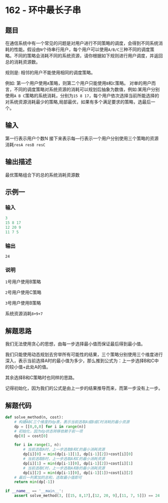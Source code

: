 # 162 - 环中最长子串

## 题目

在通信系统中有一个常见的问题是对用户进行不同策略的调度，会得到不同系统消耗的性能。假设由`N`个待串行用户，每个用户可以使用`A/B/C`三种不同的调度策略。不同的策略会消耗不同的系统资源，请你根据如下规则进行用户调度，并返回总的消耗资源数。

规则是:
相邻的用户不能使用相同的调度策略。



例如:
第一个用户使用`A`策略，则第二个用户只能使用`B`和`C`策略。
对单的用户而言，不同的调度策略对系统资源的消耗可以规划后抽象为数值，例如:某用户分别使用`A B C`策略的系统消耗，分别为`15 8 17`，每个用户依次选择当前所能选择的对系统资源消耗最少的策略,局部最优，如果有多个满足要求的策略，选最后一个。



## 输入

第一行表示用户个数N
接下来表示每—行表示一个用户分别使用三个策略的资源消耗`resA resB resC`



## 输出描述

最优策略组合下的总的系统消耗资源数



## 示例一

### 输入

```python
3
15 8 17
12 20 9
11 7 5
```

### 输出

```
24
```

### 说明

`1`号用户使用B策略

`2`号用户使用C策略

`3`号用户使用B策略

系统资源消耗`8+9+7`



## 解题思路

我们无法使用贪心的思想，由每一步选择最小值而保证最后得到最小值。 

我们只能使用动态规划去穷举所有可能性的结果，三个策略分别使用三个维度进行深入，表示当前选择A时的最小值为多少，那么推到公式为：上一步选择B和C中的较小值+此处A的值。

其余选择B和C策略时也同样的思路。

记得初始化，因为我们的公式是由上一步的结果推导而来，而第一步没有上一步。



## 解题代码

```python
def solve_method(n, cost):
    # 构建ABC三个维度的dp表，表示当前选取A或B或C时消耗的最小资源
    dp = [[0,0,0] for i in range(n)]
    # 初始化，因为dp状态转移依赖于前一项
    dp[0] = cost[0]

    for i in range(1, n):
        # 当前选取A时，上一步选取B和C的最小消耗资源
        dp[i][0] = min(dp[i-1][1], dp[i-1][2])+cost[i][0]
        # 当前选取B时，上一步选取A和C的最小消耗资源
        dp[i][1] = min(dp[i-1][0], dp[i-1][2])+cost[i][1]
        # 当前选取C时，上一步选取A和B的最小消耗资源
        dp[i][2] = min(dp[i-1][0], dp[i-1][1])+cost[i][2]
    # 最后一列累加的总和，选取最小值即可
    return min(dp[-1])

if __name__ == '__main__':
    assert solve_method(3, [[15, 8,17],[12, 20, 9],[11, 7, 5]]) == 24

```



